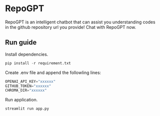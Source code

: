 # RepoGPT

RepoGPT is an intelligent chatbot that can assist you understanding codes in the github repository url you provide! Chat with RepoGPT now.

## Run guide

Install dependencies.

```python
pip install -r requirement.txt
```

Create .env file and append the followling lines:

```python
OPENAI_API_KEY="xxxxxx"
GITHUB_TOKEN="xxxxxx"
CHROMA_DIR="xxxxxx"

```

Run application.

```python
streamlit run app.py
```
